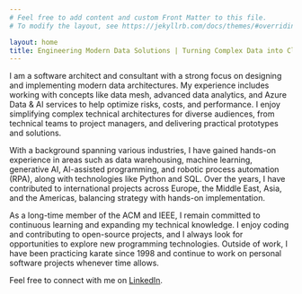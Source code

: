```yaml
---
# Feel free to add content and custom Front Matter to this file.
# To modify the layout, see https://jekyllrb.com/docs/themes/#overriding-theme-defaults

layout: home
title: Engineering Modern Data Solutions | Turning Complex Data into Clear Solutions
---
```


I am a software architect and consultant with a strong focus on designing and implementing modern data architectures. My experience includes working with concepts like data mesh, advanced data analytics, and Azure Data & AI services to help optimize risks, costs, and performance. I enjoy simplifying complex technical architectures for diverse audiences, from technical teams to project managers, and delivering practical prototypes and solutions.  

With a background spanning various industries, I have gained hands-on experience in areas such as data warehousing, machine learning, generative AI, AI-assisted programming, and robotic process automation (RPA), along with technologies like Python and SQL. Over the years, I have contributed to international projects across Europe, the Middle East, Asia, and the Americas, balancing strategy with hands-on implementation.  

As a long-time member of the ACM and IEEE, I remain committed to continuous learning and expanding my technical knowledge. I enjoy coding and contributing to open-source projects, and I always look for opportunities to explore new programming technologies. Outside of work, I have been practicing karate since 1998 and continue to work on personal software projects whenever time allows.

Feel free to connect with me on [LinkedIn](https://www.linkedin.com/in/alexander-todorovic-hitosuji/?locale=en_US).